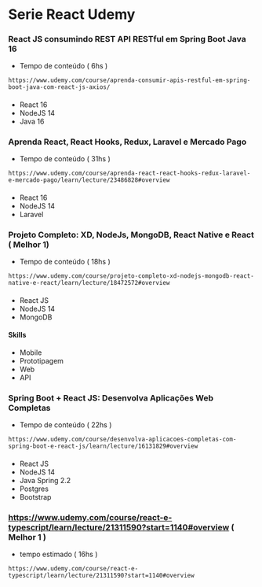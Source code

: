 # Serie React Udemy

### React JS consumindo REST API RESTful em Spring Boot Java 16
* Tempo de conteúdo ( 6hs )
```
https://www.udemy.com/course/aprenda-consumir-apis-restful-em-spring-boot-java-com-react-js-axios/
```

####
* React 16
* NodeJS 14
* Java 16

### Aprenda React, React Hooks, Redux, Laravel e Mercado Pago
* Tempo de conteúdo ( 31hs )
```
https://www.udemy.com/course/aprenda-react-react-hooks-redux-laravel-e-mercado-pago/learn/lecture/23486828#overview
```
####
* React 16
* NodeJS 14
* Laravel

### Projeto Completo: XD, NodeJs, MongoDB, React Native e React ( Melhor 1)
* Tempo de conteúdo ( 18hs )
```
https://www.udemy.com/course/projeto-completo-xd-nodejs-mongodb-react-native-e-react/learn/lecture/18472572#overview
```

####
* React JS
* NodeJS 14
* MongoDB

#### Skills
* Mobile
* Prototipagem
* Web
* API

### Spring Boot + React JS: Desenvolva Aplicações Web Completas
* Tempo de conteúdo ( 22hs )
```
https://www.udemy.com/course/desenvolva-aplicacoes-completas-com-spring-boot-e-react-js/learn/lecture/16131829#overview
```


####
* React JS
* NodeJS 14
* Java Spring 2.2
* Postgres
* Bootstrap


###  https://www.udemy.com/course/react-e-typescript/learn/lecture/21311590?start=1140#overview ( Melhor 1 )
* tempo estimado ( 16hs )
```
https://www.udemy.com/course/react-e-typescript/learn/lecture/21311590?start=1140#overview
```
